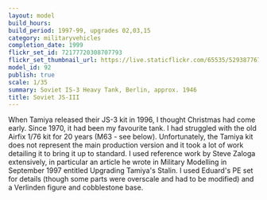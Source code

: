 ```yaml
---
layout: model
build_hours: 
build_period: 1997-99, upgrades 02,03,15
category: militaryvehicles
completion_date: 1999
flickr_set_id: 72177720308707793
flickr_set_thumbnail_url: https://live.staticflickr.com/65535/52938776766_9da6b81628_m.jpg
model_id: 92
publish: true
scale: 1/35
summary: Soviet IS-3 Heavy Tank, Berlin, approx. 1946
title: Soviet JS-III
---
```


When Tamiya released their JS-3 kit in 1996, I thought Christmas had come early. Since 1970, it had been my favourite tank. I had struggled with the old Airfix 1/76 kit for 20 years (M63 - see below). Unfortunately, the Tamiya kit does not represent the main production version and it took a lot of work detailing it to bring it up to standard. I used reference work by Steve Zaloga extensively, in particular an article he wrote in Military Modelling in September 1997 entitled Upgrading Tamiya's Stalin. I used Eduard's PE set for details (though some parts were overscale and had to be modified) and a Verlinden figure and cobblestone base.

